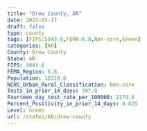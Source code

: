 ```yaml
---
title: "Drew County, AR"
date: 2021-03-17
draft: false
type: county
tags: [FIPS:5043.0,FEMA:6.0,Non-core,Green]
categories: [AR]
County: Drew County
State: AR
FIPS: 5043.0
FEMA_Region: 6.0
Population: 18219.0
NCHS_Urban_Rural_Classification: Non-core
Tests_in_prior_14_days: 397.0
Fourteen_day_test_rate_per_100000: 2179.0
Percent_Positivity_in_prior_14_days: 0.025
Level: Green
url: /states/AR/drew-county
---
```



